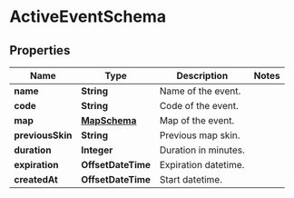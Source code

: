 

# ActiveEventSchema


## Properties

| Name | Type | Description | Notes |
|------------ | ------------- | ------------- | -------------|
|**name** | **String** | Name of the event. |  |
|**code** | **String** | Code of the event. |  |
|**map** | [**MapSchema**](MapSchema.md) | Map of the event. |  |
|**previousSkin** | **String** | Previous map skin. |  |
|**duration** | **Integer** | Duration in minutes. |  |
|**expiration** | **OffsetDateTime** | Expiration datetime. |  |
|**createdAt** | **OffsetDateTime** | Start datetime. |  |



